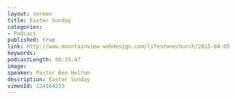 ```yaml
---
layout: sermon
title: Easter Sunday
categories:
- Podcast
published: true
link: http://www.mountainview-webdesign.com/lifestonechurch/2015-04-05.mp3
keywords:
podcastLength: 00:33:47
image:
speaker: Pastor Ben Helton
description: Easter Sunday
vimeoId: 124164233
---
```


